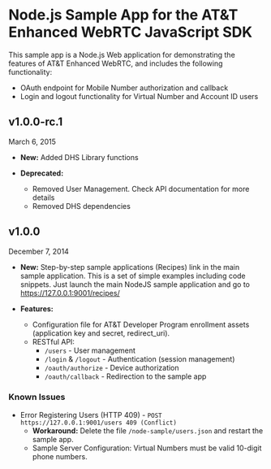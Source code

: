 # Node.js Sample App for the AT&T Enhanced WebRTC JavaScript SDK

This sample app is a Node.js Web application for demonstrating the features of AT&T Enhanced WebRTC, and includes the following functionality:
* OAuth endpoint for Mobile Number authorization and callback
* Login and logout functionality for Virtual Number and Account ID users

## v1.0.0-rc.1
March 6, 2015

* **New:** Added DHS Library functions

* **Deprecated:**
  * Removed User Management. Check API documentation for more details
  * Removed DHS dependencies

## v1.0.0
December 7, 2014

* **New:** Step-by-step sample applications (Recipes) link in the main sample application.
This is a set of simple examples including code snippets. Just launch the main
NodeJS sample application and go to https://127.0.0.1:9001/recipes/

* **Features:**
  * Configuration file for AT&T Developer Program enrollment assets (application key and secret, redirect_uri).
  * RESTful API:
    * `/users` - User management
    * `/login` & `/logout` - Authentication (session management)
    * `/oauth/authorize` - Device authorization
    * `/oauth/callback` - Redirection to the sample app

### Known Issues

* Error Registering Users (HTTP 409) - `POST https://127.0.0.1:9001/users 409 (Conflict)`
  * **Workaround:** Delete the file `/node-sample/users.json` and restart the sample app.
  * Sample Server Configuration: Virtual Numbers must be valid 10-digit phone numbers.
